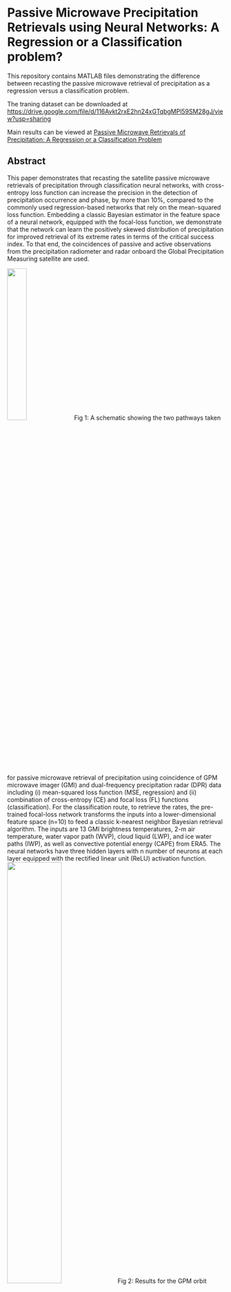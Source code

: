 # Passive Microwave Precipitation Retrievals using Neural Networks: A Regression or a Classification problem?
This repository contains MATLAB files demonstrating the difference between recasting the passive microwave retrieval of precipitation as a regression versus a classification problem.

The traning dataset can be downloaded at https://drive.google.com/file/d/116Avkt2rxE2hn24xGTqbgMPl59SM28gJ/view?usp=sharing


Main results can be viewed at [Passive Microwave Retrievals of Precipitation: A Regression or a Classification Problem](https://htmlpreview.github.io/?https://github.com/aebtehaj/PMW-Precip-Nero-Bayesian/blob/main/MainDemoFile.html)

## Abstract
This paper demonstrates that recasting the satellite passive microwave retrievals of precipitation through classification neural networks, with cross-entropy loss function can increase the precision in the detection of precipitation occurrence and phase, by more than 10%, compared to the commonly used regression-based networks that rely on the mean-squared loss function. Embedding a classic Bayesian estimator in the feature space of a neural network, equipped with the focal-loss function, we demonstrate that the network can learn the positively skewed distribution of precipitation for improved retrieval of its extreme rates in terms of the critical success index. To that end, the coincidences of passive and active observations from the precipitation radiometer and radar onboard the Global Precipitation Measuring satellite are used.
 
<img src="https://user-images.githubusercontent.com/46690843/236521711-20b29731-b1a9-418f-906f-46848174e667.png" width=30% height=30%>
Fig 1: A schematic showing the two pathways taken for passive microwave retrieval of precipitation using coincidence of GPM microwave imager (GMI) and dual-frequency precipitation radar (DPR) data including (i)  mean-squared loss function (MSE, regression) and (ii) combination of cross-entropy (CE) and focal loss (FL) functions (classification). For the classification route, to retrieve the rates, the pre-trained focal-loss network transforms the inputs into a lower-dimensional feature space (n=10) to feed a classic k-nearest neighbor Bayesian retrieval algorithm. The inputs are 13 GMI brightness temperatures, 2-m air temperature, water vapor path (WVP), cloud liquid (LWP), and ice water paths (IWP), as well as convective potential energy (CAPE) from ERA5. The neural networks have three hidden layers with n number of neurons at each layer equipped with the rectified linear unit (ReLU) activation function.


<img src="https://user-images.githubusercontent.com/46690843/236521568-1fe10da0-1ea3-4c49-8d85-93e67e90cc4f.png" width=50% height=50%>
Fig 2: Results for the GPM orbit #3498 on October 10, 2014. Brightness temperatures at 37 (a) and 166 (b) GHz, passive retrievals using regression (c) and classification (d) networks, ERA5 precipitation (e), and DPR active retrievals (f).


